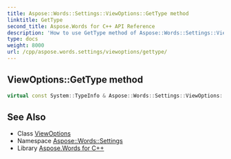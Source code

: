 ```yaml
---
title: Aspose::Words::Settings::ViewOptions::GetType method
linktitle: GetType
second_title: Aspose.Words for C++ API Reference
description: 'How to use GetType method of Aspose::Words::Settings::ViewOptions class in C++.'
type: docs
weight: 8000
url: /cpp/aspose.words.settings/viewoptions/gettype/
---
```

## ViewOptions::GetType method




```cpp
virtual const System::TypeInfo & Aspose::Words::Settings::ViewOptions::GetType() const override
```

## See Also

* Class [ViewOptions](../)
* Namespace [Aspose::Words::Settings](../../)
* Library [Aspose.Words for C++](../../../)
